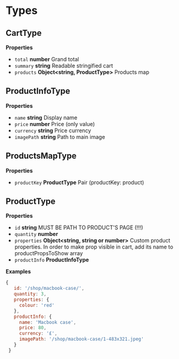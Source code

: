 # Types

## CartType

**Properties**

-   `total` **number** Grand total
-   `summary` **string** Readable stringified cart
-   `products` **Object&lt;string, ProductType&gt;** Products map

## ProductInfoType

**Properties**

-   `name` **string** Display name
-   `price` **number** Price (only value)
-   `currency` **string** Price currency
-   `imagePath` **string** Path to main image

## ProductsMapType

**Properties**

-   `productKey` **ProductType** Pair (productKey: product)

## ProductType

**Properties**

-   `id` **string** MUST BE PATH TO PRODUCT'S PAGE (!!!)
-   `quantity` **number** 
-   `properties` **Object&lt;string, string or number&gt;** Custom product properties.
    In order to make prop visible in cart, add its name
    to productPropsToShow array
-   `productInfo` **ProductInfoType** 

**Examples**

```javascript
{
   id: '/shop/macbook-case/',
   quantity: 3,
   properties: {
     colour: 'red'
   },
   productInfo: {
     name: 'Macbook case',
     price: 80,
     currency: '£',
     imagePath: '/shop/macbook-case/1-483x321.jpeg'
   }
 }
```
